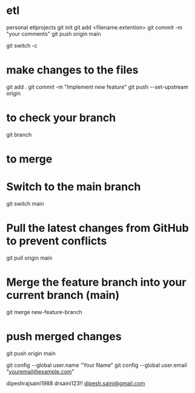 # etl
personal etlprojects 
git init
git add <filename.extention>
git commit -m  "your comments"
git push origin main

git switch -c <new branch name>
# make changes to the files
git add . 
git commit -m "Implement new feature"
git push --set-upstream origin <new branch name>

# to check your branch
git branch

# to merge
# Switch to the main branch
git switch main
# Pull the latest changes from GitHub to prevent conflicts
git pull origin main
# Merge the feature branch into your current branch (main)
git merge new-feature-branch
# push merged changes
git push origin main




git config --global user.name "Your Name"
git config --global user.email "youremail@example.com"


dipeshrajsaini1988
drsaini123!!
dipesh.saini@gmail.com
